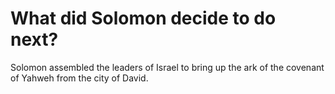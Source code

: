 # What did Solomon decide to do next?

Solomon assembled the leaders of Israel to bring up the ark of the covenant of Yahweh from the city of David. 